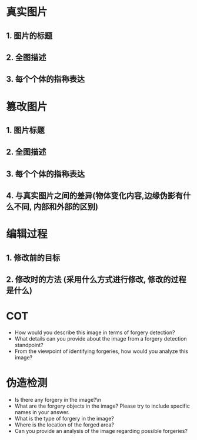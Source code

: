 # 真实图片
## 1. 图片的标题
## 2. 全图描述
## 3. 每个个体的指称表达

# 篡改图片
## 1. 图片标题
## 2. 全图描述
## 3. 每个个体的指称表达
## 4. 与真实图片之间的差异(物体变化内容,边缘伪影有什么不同, 内部和外部的区别)

# 编辑过程
## 1. 修改前的目标
## 2. 修改时的方法 (采用什么方式进行修改, 修改的过程是什么)

# COT
* How would you describe this image in terms of forgery detection?
* What details can you provide about the image from a forgery detection standpoint?
* From the viewpoint of identifying forgeries, how would you analyze this image?

# 伪造检测
* Is there any forgery in the image?\n<image>
* What are the forgery objects in the image? Please try to include specific names in your answer.
* What is the type of forgery in the image?
* Where is the location of the forged area?
* Can you provide an analysis of the image regarding possible forgeries?